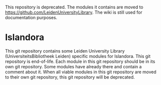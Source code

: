 This repository is deprecated. The modules it contains are moved to https://github.com/LeidenUniversityLibrary.
The wiki is still used for documentation purposes.


# Islandora

This git repository contains some Leiden University Library (UniversiteitsBibliotheek Leiden) specific modules for Islandora. 
This git repository is end-of-life. Each module in this git repository should be in its own git repository. Some modules have already there and contain a comment about it. When all viable modules in this git repository are moved to their own git repository, this git repository will be deprecated.
